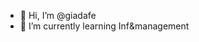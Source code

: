 - 👋 Hi, I’m @giadafe
- 🌱 I’m currently learning Inf&management

<!---
giadafe/giadafe is a ✨ special ✨ repository because its `README.md` (this file) appears on your GitHub profile.
You can click the Preview link to take a look at your changes.
--->
